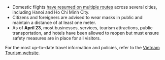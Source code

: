 - Domestic flights [have resumed on multiple routes](https://www.garda.com/crisis24/news-alerts/341166/vietnam-hanoi-authorities-ease-covid-19-restrictions-may-11-update-27) across several cities, including Hanoi and Ho Chi Minh City. 
- Citizens and foreigners are advised to wear masks in public and maintain a distance of at least one meter.
- As of **April 23**, most businesses, services, tourism attractions, public transportation, and hotels have been allowed to reopen but must ensure safety measures are in place for all visitors.

For the most up–to–date travel information and policies, refer to the [Vietnam Tourism website](https://vietnam.travel/things-to-do/covid-19-travel-policies-vietnam).
